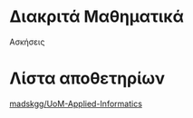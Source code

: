 # Διακριτά Μαθηματικά

Ασκήσεις

# Λίστα αποθετηρίων

[madskgg/UoM-Applied-Informatics](https://github.com/madskgg/UoM-Applied-Informatics/tree/main/Semester2/Discrete%20Mathematics)
